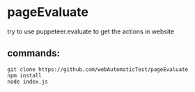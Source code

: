 # pageEvaluate
try to use puppeteer.evaluate to get the actions in website

## commands:
```
git clone https://github.com/webAutomaticTest/pageEvaluate
npm install
node index.js
```
